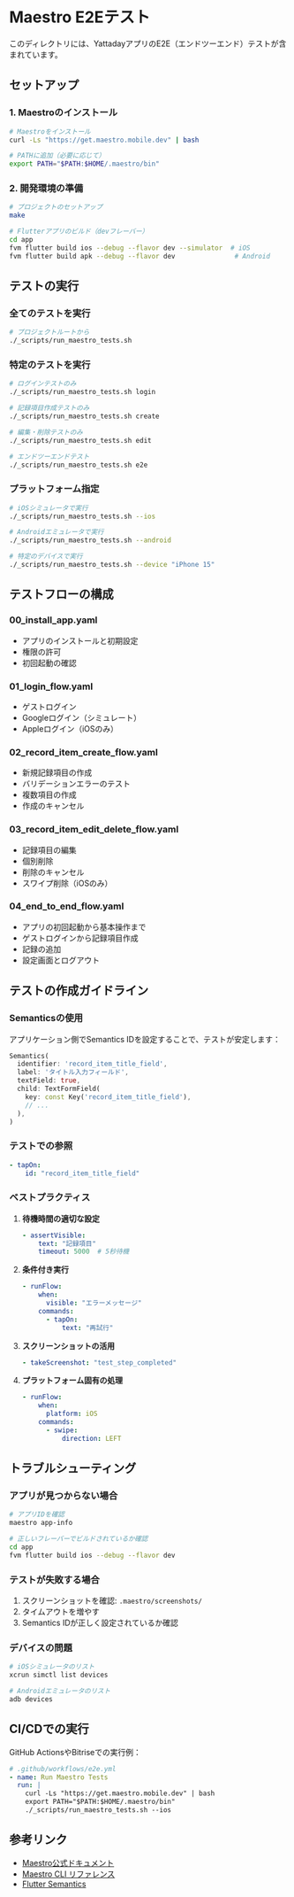# Maestro E2Eテスト

このディレクトリには、YattadayアプリのE2E（エンドツーエンド）テストが含まれています。

## セットアップ

### 1. Maestroのインストール

```bash
# Maestroをインストール
curl -Ls "https://get.maestro.mobile.dev" | bash

# PATHに追加（必要に応じて）
export PATH="$PATH:$HOME/.maestro/bin"
```

### 2. 開発環境の準備

```bash
# プロジェクトのセットアップ
make

# Flutterアプリのビルド（devフレーバー）
cd app
fvm flutter build ios --debug --flavor dev --simulator  # iOS
fvm flutter build apk --debug --flavor dev               # Android
```

## テストの実行

### 全てのテストを実行

```bash
# プロジェクトルートから
./_scripts/run_maestro_tests.sh
```

### 特定のテストを実行

```bash
# ログインテストのみ
./_scripts/run_maestro_tests.sh login

# 記録項目作成テストのみ
./_scripts/run_maestro_tests.sh create

# 編集・削除テストのみ
./_scripts/run_maestro_tests.sh edit

# エンドツーエンドテスト
./_scripts/run_maestro_tests.sh e2e
```

### プラットフォーム指定

```bash
# iOSシミュレータで実行
./_scripts/run_maestro_tests.sh --ios

# Androidエミュレータで実行
./_scripts/run_maestro_tests.sh --android

# 特定のデバイスで実行
./_scripts/run_maestro_tests.sh --device "iPhone 15"
```

## テストフローの構成

### 00_install_app.yaml

- アプリのインストールと初期設定
- 権限の許可
- 初回起動の確認

### 01_login_flow.yaml

- ゲストログイン
- Googleログイン（シミュレート）
- Appleログイン（iOSのみ）

### 02_record_item_create_flow.yaml

- 新規記録項目の作成
- バリデーションエラーのテスト
- 複数項目の作成
- 作成のキャンセル

### 03_record_item_edit_delete_flow.yaml

- 記録項目の編集
- 個別削除
- 削除のキャンセル
- スワイプ削除（iOSのみ）

### 04_end_to_end_flow.yaml

- アプリの初回起動から基本操作まで
- ゲストログインから記録項目作成
- 記録の追加
- 設定画面とログアウト

## テストの作成ガイドライン

### Semanticsの使用

アプリケーション側でSemantics IDを設定することで、テストが安定します：

```dart
Semantics(
  identifier: 'record_item_title_field',
  label: 'タイトル入力フィールド',
  textField: true,
  child: TextFormField(
    key: const Key('record_item_title_field'),
    // ...
  ),
)
```

### テストでの参照

```yaml
- tapOn:
    id: "record_item_title_field"
```

### ベストプラクティス

1. **待機時間の適切な設定**

   ```yaml
   - assertVisible:
       text: "記録項目"
       timeout: 5000  # 5秒待機
   ```

2. **条件付き実行**

   ```yaml
   - runFlow:
       when:
         visible: "エラーメッセージ"
       commands:
         - tapOn:
             text: "再試行"
   ```

3. **スクリーンショットの活用**

   ```yaml
   - takeScreenshot: "test_step_completed"
   ```

4. **プラットフォーム固有の処理**

   ```yaml
   - runFlow:
       when:
         platform: iOS
       commands:
         - swipe:
             direction: LEFT
   ```

## トラブルシューティング

### アプリが見つからない場合

```bash
# アプリIDを確認
maestro app-info

# 正しいフレーバーでビルドされているか確認
cd app
fvm flutter build ios --debug --flavor dev
```

### テストが失敗する場合

1. スクリーンショットを確認: `.maestro/screenshots/`
2. タイムアウトを増やす
3. Semantics IDが正しく設定されているか確認

### デバイスの問題

```bash
# iOSシミュレータのリスト
xcrun simctl list devices

# Androidエミュレータのリスト
adb devices
```

## CI/CDでの実行

GitHub ActionsやBitriseでの実行例：

```yaml
# .github/workflows/e2e.yml
- name: Run Maestro Tests
  run: |
    curl -Ls "https://get.maestro.mobile.dev" | bash
    export PATH="$PATH:$HOME/.maestro/bin"
    ./_scripts/run_maestro_tests.sh --ios
```

## 参考リンク

- [Maestro公式ドキュメント](https://maestro.mobile.dev/)
- [Maestro CLI リファレンス](https://maestro.mobile.dev/reference/cli)
- [Flutter Semantics](https://docs.flutter.dev/development/accessibility-and-localization/accessibility)

